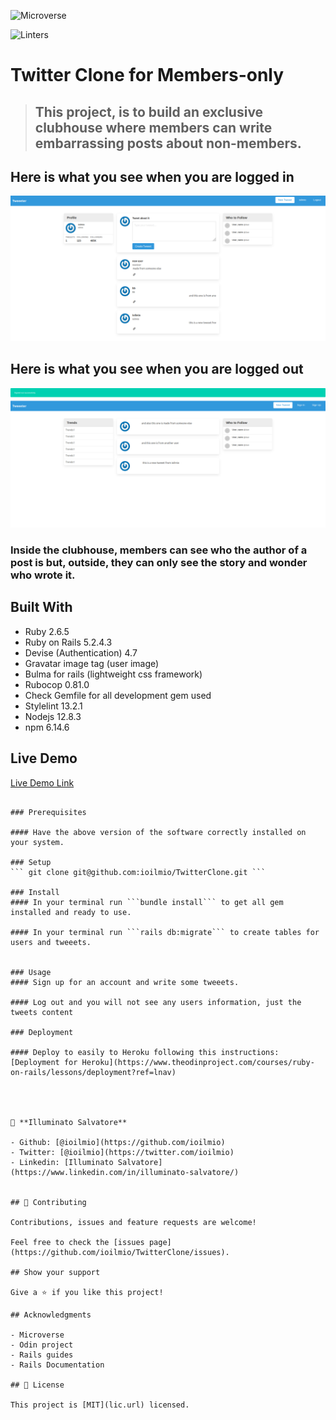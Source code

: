 
![Microverse](https://img.shields.io/badge/Microverse-blueviolet)

![Linters](https://github.com/ioilmio/TwitterClone/workflows/Linters/badge.svg)


# Twitter Clone for Members-only

> ## This project, is to build an exclusive clubhouse where members can write embarrassing posts about non-members. 

## Here is what you see when you are logged in
![Logged in](./Logged-in-TwitterClone.png)

## Here is what you see when you are logged out 
![Logged out](./Logged-out-TwitterClone.png)

### Inside the clubhouse, members can see who the author of a post is but, outside, they can only see the story and wonder who wrote it.

## Built With

- Ruby 2.6.5
- Ruby on Rails 5.2.4.3
- Devise (Authentication) 4.7
- Gravatar image tag (user image)
- Bulma for rails (lightweight css framework)
- Rubocop 0.81.0
- Check Gemfile for all development gem used
- Stylelint 13.2.1
- Nodejs 12.8.3
- npm 6.14.6
## Live Demo

[Live Demo Link](https://livedemo.com)

~~~~~~~~~~~~~~~~~~~~~~~~~~~~~~~~~~~~~~~~

### Prerequisites

#### Have the above version of the software correctly installed on your system.

### Setup
``` git clone git@github.com:ioilmio/TwitterClone.git ```

### Install
#### In your terminal run ```bundle install``` to get all gem installed and ready to use.

#### In your terminal run ```rails db:migrate``` to create tables for users and tweeets.


### Usage
#### Sign up for an account and write some tweeets.

#### Log out and you will not see any users information, just the tweets content

### Deployment

#### Deploy to easily to Heroku following this instructions:
[Deployment for Heroku](https://www.theodinproject.com/courses/ruby-on-rails/lessons/deployment?ref=lnav)




👤 **Illuminato Salvatore**

- Github: [@ioilmio](https://github.com/ioilmio)
- Twitter: [@ioilmio](https://twitter.com/ioilmio)
- Linkedin: [Illuminato Salvatore](https://www.linkedin.com/in/illuminato-salvatore/)


## 🤝 Contributing

Contributions, issues and feature requests are welcome!

Feel free to check the [issues page](https://github.com/ioilmio/TwitterClone/issues).

## Show your support

Give a ⭐️ if you like this project!

## Acknowledgments

- Microverse
- Odin project
- Rails guides
- Rails Documentation 

## 📝 License

This project is [MIT](lic.url) licensed.
